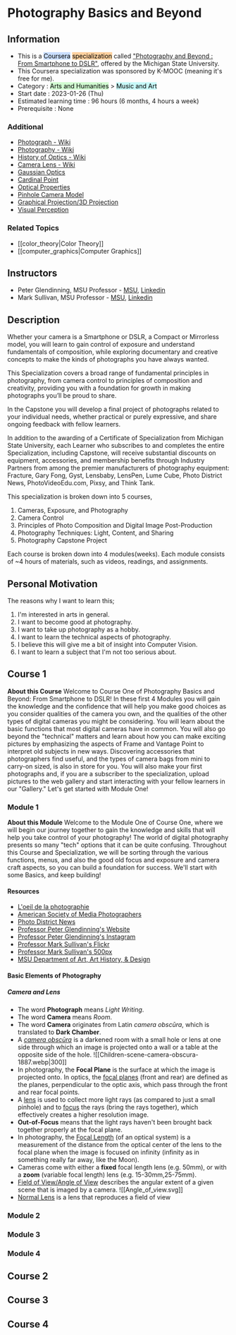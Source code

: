 
# Photography Basics and Beyond

## Information
- This is a <mark style="background: #ADCCFFA6;">Coursera</mark> <mark style="background: #FFB86CA6;">specialization</mark> called ["Photography and Beyond : From Smartphone to DSLR"](https://www.coursera.org/specializations/photography-basics), offered by the Michigan State University.
- This Coursera specialization was sponsored by K-MOOC (meaning it's free for me).
- Category : <mark style="background: #BBFABBA6;">Arts and Humanities</mark> > <mark style="background: #ABF7F7A6;">Music and Art</mark>
- Start date : 2023-01-26 (Thu)
- Estimated learning time : 96 hours (6 months, 4 hours a week)
- Prerequisite : None

### Additional
- [Photograph - Wiki](https://en.wikipedia.org/wiki/Photograph)
- [Photography - Wiki](https://en.wikipedia.org/wiki/Photography)
- [History of Optics - Wiki](https://en.wikipedia.org/wiki/History_of_optics)
- [Camera Lens - Wiki](https://en.wikipedia.org/wiki/Camera_lens)
- [Gaussian Optics](https://en.wikipedia.org/wiki/Gaussian_optics)
- [Cardinal Point](<https://en.wikipedia.org/wiki/Cardinal_point_(optics)>)
- [Optical Properties](https://en.wikipedia.org/wiki/Optical_properties)
- [Pinhole Camera Model](https://en.wikipedia.org/wiki/Pinhole_camera_model)
- [Graphical Projection/3D Projection](https://en.wikipedia.org/wiki/3D_projection)
- [Visual Perception](https://en.wikipedia.org/wiki/Visual_perception)

### Related Topics
- [[color_theory|Color Theory]]
- [[computer_graphics|Computer Graphics]]

## Instructors
- Peter Glendinning, MSU Professor - [MSU](https://people.cal.msu.edu/glendinn/), [Linkedin](https://www.linkedin.com/in/peter-glendinning-839432a/)
- Mark Sullivan, MSU Professor - [MSU](https://www.music.msu.edu/faculty/profile/mark1), [Linkedin](https://www.linkedin.com/in/mark-valentine-sullivan-bb483717/)

## Description
Whether your camera is a Smartphone or DSLR, a Compact or Mirrorless model, you will learn to gain control of exposure and understand fundamentals of composition, while exploring documentary and creative concepts to make the kinds of photographs you have always wanted.

This Specialization covers a broad range of fundamental principles in photography, from camera control to principles of composition and creativity, providing you with a foundation for growth in making photographs you’ll be proud to share.

In the Capstone you will develop a final project of photographs related to your individual needs, whether practical or purely expressive, and share ongoing feedback with fellow learners.

In addition to the awarding of a Certificate of Specialization from Michigan State University, each Learner who subscribes to and completes the entire Specialization, including Capstone, will receive substantial discounts on equipment, accessories, and membership benefits through Industry Partners from among the premier manufacturers of photography equipment: Fracture, Gary Fong, Gyst, Lensbaby, LensPen, Lume Cube, Photo District News, PhotoVideoEdu.com, Pixsy, and Think Tank.

This specialization is broken down into 5 courses,
1. Cameras, Exposure, and Photography
2. Camera Control
3. Principles of Photo Composition and Digital Image Post-Production
4. Photography Techniques: Light, Content, and Sharing
5. Photography Capstone Project

Each course is broken down into 4 modules(weeks). Each module consists of ~4 hours of materials, such as videos, readings, and assignments.

## Personal Motivation
The reasons why I want to learn this;
1. I'm interested in arts in general.
2. I want to become good at photography.
3. I want to take up photography as a hobby.
4. I want to learn the technical aspects of photography.
5. I believe this will give me a bit of insight into Computer Vision.
6. I want to learn a subject that I'm not too serious about.

## Course 1
**About this Course**
	Welcome to Course One of Photography Basics and Beyond: From Smartphone to DSLR! In these first 4 Modules you will gain the knowledge and the confidence that will help you make good choices as you consider qualities of the camera you own, and the qualities of the other types of digital cameras you might be considering. You will learn about the basic functions that most digital cameras have in common.  You will also go beyond the "technical" matters and learn about how you can make exciting pictures by emphasizing the aspects of Frame and Vantage Point to interpret old subjects in new ways.  Discovering accessories that photographers find useful, and the types of camera bags from mini to carry-on sized, is also in store for you.  You will also make your first photographs and, if you are a subscriber to the specialization, upload pictures to the web gallery and start interacting with your fellow learners in our "Gallery."  Let's get started with Module One!

### Module 1
**About this Module**
	Welcome to the Module One of Course One, where we will begin our journey together to gain the knowledge and skills that will help you take control of your photography! The world of digital photography presents so many "tech" options that it can be quite confusing. Throughout this Course and Specialization, we will be sorting through the various functions, menus, and also the good old focus and exposure and camera craft aspects, so you can build a foundation for success. We'll start with some Basics, and keep building!

#### Resources
- [L'oeil de la photographie](https://loeildelaphotographie.com/en/)
- [American Society of Media Photographers](https://www.asmp.org/)
- [Photo District News](https://pdnonline.com/)
- [Professor Peter Glendinning's Website](https://peterglendinning.com/)
- [Professor Peter Glendinning's Instagram](https://www.instagram.com/glendinn/)
- [Professor Mark Sullivan's Flickr](https://www.flickr.com/photos/markvalentine)
- [Professor Mark Sullivan's 500px](https://500px.com/p/markvalentine?view=photos)
- [MSU Department of Art, Art History, & Design](https://art.msu.edu/)

#### Basic Elements of Photography
##### Camera and Lens
- The word **Photograph** means *Light Writing*.
- The word **Camera** means *Room*.
- The word **Camera** originates from Latin *camera obscūra*, which is translated to **Dark Chamber**.
- A [*camera obscūra*](https://en.wikipedia.org/wiki/Camera_obscura) is a darkened room with a small hole or lens at one side through which an image is projected onto a wall or a table at the opposite side of the hole. ![[Children-scene-camera-obscura-1887.webp|300]]
- In photography, the **Focal Plane** is the surface at which the image is projected onto. In optics, the [focal planes](<https://en.wikipedia.org/wiki/Cardinal_point_(optics)#Focal_and_afocal_systems,_focal_points>) (front and rear) are defined as the planes, perpendicular to the optic axis, which pass through the front and rear focal points.
- A [lens](https://en.wikipedia.org/wiki/Lens) is used to collect more light rays (as compared to just a small pinhole) and to [focus](https://en.wikipedia.org/wiki/Focus_(optics)) the rays (bring the rays together), which effectively creates a higher resolution image.
- **Out-of-Focus** means that the light rays haven't been brought back together properly at the focal plane.
- In photography, the [Focal Length](https://en.wikipedia.org/wiki/Focal_length) (of an optical system) is a measurement of the distance from the optical center of the lens to the focal plane when the image is focused on infinity (infinity as in something really far away, like the Moon).
- Cameras come with either a **fixed** focal length lens (e.g. 50mm), or with a **zoom** (variable focal length) lens (e.g. 15-30mm,25-75mm).
- [Field of View/Angle of View](https://en.wikipedia.org/wiki/Angle_of_view#Angle_of_view_in_photography) describes the angular extent of a given scene that is imaged by a camera. ![[Angle_of_view.svg]]
- [Normal Lens](https://en.wikipedia.org/wiki/Normal_lens) is a lens that reproduces a field of view 

### Module 2

### Module 3

### Module 4

## Course 2

## Course 3

## Course 4